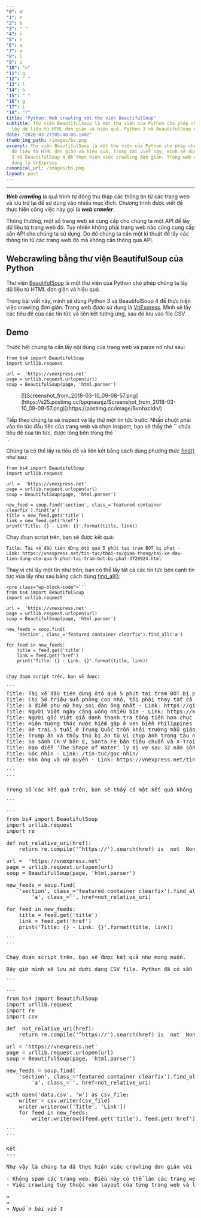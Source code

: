 ```yaml
---
"0": W
"1": e
"2": b
"3": " "
"4": c
"5": r
"6": a
"7": w
"8": l
"9": i
"10": "n"
"11": g
"12": " "
"13": l
"14": à
"15": " "
"16": g
"17": ì
"18": "?"
title: "Python: Web crawling với thư viện BeautifulSoup"
subtitle: Thư viện BeautifulSoup là một thư viện của Python cho phép chúng ta
  lấy dữ liệu từ HTML đơn giản và hiệu quả. Python 3 và BeautifulSoup 4
date: "2020-03-27T05:48:08.140Z"
thumb_img_path: /images/bs.png
excerpt: Thư viện BeautifulSoup là một thư viện của Python cho phép chúng ta lấy
  dữ liệu từ HTML đơn giản và hiệu quả. Trong bài viết này, mình sẽ dùng Python
  3 và BeautifulSoup 4 để thực hiện việc crawling đơn giản. Trang web được sử
  dụng là VnExpress
canonical_url: /images/bs.png
layout: post
---
```

----------------

***Web crawling*** là quá trình tự động thu thập các thông tin từ các trang web và lưu trữ lại để sử dùng vào nhiều mục đích. Chương trình được viết để thực hiện công việc này gọi là ***web crawler***.

Thông thường, một số trang web sẽ cung cấp cho chúng ta một API để lấy dữ liệu từ trang web đó. Tuy nhiên không phải trang web nào cũng cung cấp sẵn API cho chúng ta sử dụng. Do đó chúng ta cần một kĩ thuật để lấy các thông tin từ các trang web đó mà không cần thông qua API.

Webcrawling bằng thư viện BeautifulSoup của Python
--------------------------------------------------

Thư viện [BeautifulSoup](https://www.crummy.com/software/BeautifulSoup/bs4/doc/) là một thư viện của Python cho phép chúng ta lấy dữ liệu từ HTML đơn giản và hiệu quả.

Trong bài viết này, mình sẽ dùng Python 3 và BeautifulSoup 4 để thực hiện việc crawling đơn giản. Trang web được sử dụng là [VnExpress](https://vnexpress.net/). Mình sẽ lấy các tiêu đề của các tin tức và liên kết tương ứng, sau đó lưu vào file CSV.

Demo
----

Trước hết chúng ta cần lấy nội dung của trang web và parse nó như sau:

```
from bs4 import BeautifulSoup
import urllib.request

url =  'https://vnexpress.net'
page = urllib.request.urlopen(url)
soup = BeautifulSoup(page, 'html.parser')

```

<figure class="wp-block-image">[![Screenshot_from_2018-03-10_09-08-57.png](https://s25.postimg.cc/bpqnasnjz/Screenshot_from_2018-03-10_09-08-57.png)](https://postimg.cc/image/8vnhxcldn/)</figure>
Tiếp theo chúng ta sẽ inspect và lấy thử một tin tức trước. Nhấn chuột phải vào tin tức đầu tiên của trang web và chọn inspect, bạn sẽ thấy thẻ `<a>` chứa tiêu đề của tin tức, được lồng bên trong thẻ `<section class="featured container clearfix">`.

Chúng ta có thể lấy ra tiêu đề và liên kết bằng cách dùng phương thức [find()](https://www.crummy.com/software/BeautifulSoup/bs4/doc/#find) như sau:

```
from bs4 import BeautifulSoup
import urllib.request

url =  'https://vnexpress.net'
page = urllib.request.urlopen(url)
soup = BeautifulSoup(page, 'html.parser')

new_feed = soup.find('section', class_='featured container clearfix').find('a')
title = new_feed.get('title')
link = new_feed.get('href')
print('Title: {} - Link: {}'.format(title, link))

```

Chạy đoạn script trên, bạn sẽ được kết quả:

```
Title: Tài xế đầu tiên dừng ôtô quá 5 phút tại trạm BOT bị phạt - Link: https://vnexpress.net/tin-tuc/thoi-su/giao-thong/tai-xe-dau-tien-dung-oto-qua-5-phut-tai-tram-bot-bi-phat-3720924.html

```

Thay vì chỉ lấy một tin như trên, bạn có thể lấy tất cả các tin tức bên cạnh tin tức vừa lấy như sau bằng cách dùng [find\_all()](https://www.crummy.com/software/BeautifulSoup/bs4/doc/#find-all):

```
<pre class="wp-block-code">```
from bs4 import BeautifulSoup
import urllib.request

url =  'https://vnexpress.net'
page = urllib.request.urlopen(url)
soup = BeautifulSoup(page, 'html.parser')

new_feeds = soup.find(
	'section', class_='featured container clearfix').find_all('a')

for feed in new_feeds:
	title = feed.get('title')
	link = feed.get('href')
	print('Title: {} - Link: {}'.format(title, link))

```
```

Chạy đoạn script trên, bạn sẽ được:

```
<pre class="wp-block-code">```
Title: Tài xế đầu tiên dừng ôtô quá 5 phút tại trạm BOT bị phạt - Link: https://vnexpress.net/tin-tuc/thoi-su/giao-thong/tai-xe-dau-tien-dung-oto-qua-5-phut-tai-tram-bot-bi-phat-3720924.html
Title: Chi 50 triệu sửa phòng con nhỏ, tôi phải thay tất cả đồ sau 3 năm - Link: https://giadinh.vnexpress.net/tin-tuc/nha-dep/khong-gian-song/chi-50-trieu-sua-phong-con-nho-toi-phai-thay-tat-ca-do-sau-3-nam-3720639.html
Title: 8 điểm phụ nữ hay soi đàn ông nhất - Link: https://giadinh.vnexpress.net/tin-tuc/to-am/8-diem-phu-nu-hay-soi-dan-ong-nhat-3719129.html
Title: Người Việt ngày càng uống nhiều bia - Link: https://kinhdoanh.vnexpress.net/tin-tuc/hang-hoa/nguoi-viet-ngay-cang-uong-nhieu-bia-3721014.html
Title: Người gốc Việt giả danh thanh tra tống tiền hơn chục tiệm nail ở Mỹ - Link: https://vnexpress.net/tin-tuc/the-gioi/nguoi-viet-5-chau/nguoi-goc-viet-gia-danh-thanh-tra-tong-tien-hon-chuc-tiem-nail-o-my-3720994.html
Title: Hiện tượng thác nước hiếm gặp ở ven biển Philippines - Link: https://vnexpress.net/tin-tuc/khoa-hoc/chuyen-la/hien-tuong-thac-nuoc-hiem-gap-o-ven-bien-philippines-3720972.html
Title: Bé trai 5 tuổi ở Trung Quốc trốn khỏi trường mẫu giáo - Link: https://vnexpress.net/tin-tuc/giao-duc/be-trai-5-tuoi-o-trung-quoc-tron-khoi-truong-mau-giao-3721003.html
Title: Trump ân xá thủy thủ bị án tù vì chụp ảnh trong tàu ngầm hạt nhân - Link: https://vnexpress.net/tin-tuc/the-gioi/quan-su/trump-an-xa-thuy-thu-bi-an-tu-vi-chup-anh-trong-tau-ngam-hat-nhan-3720977.html
Title: So sánh CR-V bản E, Santa Fe bản tiêu chuẩn và X-Trail 2.0SL? - Link: https://vnexpress.net/tin-tuc/oto-xe-may/tu-van/so-sanh-cr-v-ban-e-santa-fe-ban-tieu-chuan-va-x-trail-2-0sl-3720560.html
Title: Đạo diễn ‘The Shape of Water’ ly dị vợ sau 32 năm sống chung - Link: https://giaitri.vnexpress.net/tin-tuc/gioi-sao/quoc-te/dao-dien-the-shape-of-water-ly-di-vo-sau-32-nam-song-chung-3721001.html
Title: Góc nhìn - Link: /tin-tuc/goc-nhin/
Title: Đàn ông và nữ quyền - Link: https://vnexpress.net/tin-tuc/goc-nhin/dan-ong-va-nu-quyen-3720424.html

```
```

Trong số các kết quả trên, bạn sẽ thấy có một kết quả không như mong muốn là `Title: Góc nhìn - Link: /tin-tuc/goc-nhin/`. Đây không phải là một tin tức mà là tiêu đề của một đầu mục, và đường link của nó cũng không phải là dạng đầy đủ. Chúng ta có thể loại bỏ nó bằng cách dùng một hàm để [filter](https://www.crummy.com/software/BeautifulSoup/bs4/doc/#a-function) nó như sau:

```
<pre class="wp-block-code">```
from bs4 import BeautifulSoup
import urllib.request
import re

def not_relative_uri(href):
	return re.compile('^https://').search(href) is  not  None

url =  'https://vnexpress.net'
page = urllib.request.urlopen(url)
soup = BeautifulSoup(page, 'html.parser')

new_feeds = soup.find(
	'section', class_='featured container clearfix').find_all(
		'a', class_='', href=not_relative_uri)

for feed in new_feeds:
	title = feed.get('title')
	link = feed.get('href')
	print('Title: {} - Link: {}'.format(title, link))

```
```

Chạy đoạn script trên, bạn sẽ được kết quả như mong muốn.

Bây giờ mình sẽ lưu nó dưới dạng CSV file. Python đã có sẵn module `csv` và chúng ta cứ dùng thôi:

```
<pre class="wp-block-code">```
from bs4 import BeautifulSoup
import urllib.request
import re
import csv

def  not_relative_uri(href):
	return re.compile('^https://').search(href) is  not  None

url = 'https://vnexpress.net'
page = urllib.request.urlopen(url)
soup = BeautifulSoup(page, 'html.parser')

new_feeds = soup.find(
	'section', class_='featured container clearfix').find_all(
		'a', class_='', href=not_relative_uri)

with open('data.csv', 'w') as csv_file:
	writer = csv.writer(csv_file)
	writer.writerow(['Title', 'Link'])
	for feed in new_feeds:
		writer.writerow([feed.get('title'), feed.get('href')])

```
```

Kết
---

Như vậy là chúng ta đã thực hiện việc crawling đơn giản với vài dòng code. Thực tế việc crawling có thể phức tạp hơn nhiều. Một số điều lưu ý khi crawling:

- Không spam các trang web. Điều này có thể làm các trang web mà bạn đang crawling bị crash.
- Việc crawling tùy thuộc vào layout của từng trang web và layout đó có thể thay đổi theo thời gian. Do đó khi layout thay đổi, chúng ta cũng có thể sẽ phải thay đổi code.

<div class="wp-block-group"><div class="wp-block-group__inner-container">> <https://viblo.asia/p/web-crawling-voi-thu-vien-beautifulsoup-1VgZvNGOZAw>
> 
> <cite>Nguồn bài viết</cite>

</div></div>